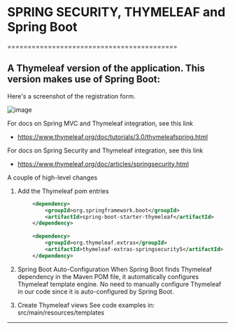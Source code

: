 # SPRING SECURITY, THYMELEAF and Spring Boot
==========================================

## A Thymeleaf version of the application. This version makes use of Spring Boot:

Here's a screenshot of the registration form.

![image](https://user-images.githubusercontent.com/48476504/142430302-115a45d8-ac4b-433f-af37-9da2e59e6694.png)


For docs on Spring MVC and Thymeleaf integration, see this link
- https://www.thymeleaf.org/doc/tutorials/3.0/thymeleafspring.html

For docs on Spring Security and Thymeleaf integration, see this link
- https://www.thymeleaf.org/doc/articles/springsecurity.html


A couple of high-level changes

1. Add the Thymeleaf pom entries
```xml
		<dependency>
			<groupId>org.springframework.boot</groupId>
			<artifactId>spring-boot-starter-thymeleaf</artifactId>
		</dependency>
		
		<dependency>
			<groupId>org.thymeleaf.extras</groupId>
			<artifactId>thymeleaf-extras-springsecurity5</artifactId>
		</dependency>
```
2. Spring Boot Auto-Configuration
When Spring Boot finds Thymeleaf dependency in the Maven POM file, it automatically configures Thymeleaf template engine. 
No need to manually configure Thymeleaf in our code since it is auto-configured by Spring Boot.

3. Create Thymeleaf views
See code examples in: src/main/resources/templates

---

